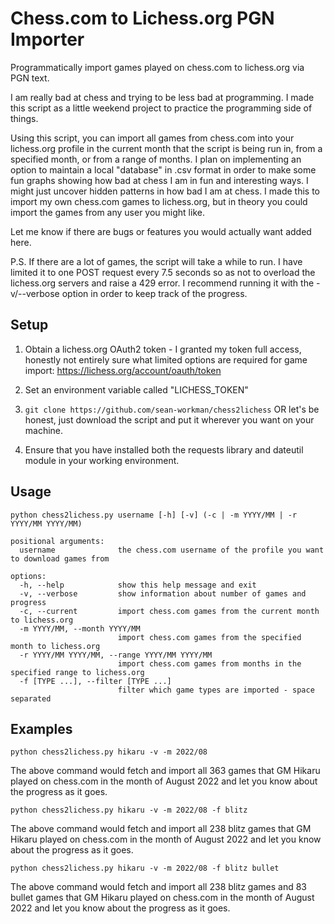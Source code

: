 # Chess.com to Lichess.org PGN Importer

Programmatically import games played on chess.com to lichess.org via PGN text.

I am really bad at chess and trying to be less bad at programming. I made this script as a little weekend project to practice the programming side of things.

Using this script, you can import all games from chess.com into your lichess.org profile in the current month that the script is being run in, from a specified month, or from a range of months. I plan on implementing an option to maintain a local "database" in .csv format in order to make some fun graphs showing how bad at chess I am in fun and interesting ways. I might just uncover hidden patterns in how bad I am at chess. I made this to import my own chess.com games to lichess.org, but in theory you could import the games from any user you might like.

Let me know if there are bugs or features you would actually want added here.

P.S. If there are a lot of games, the script will take a while to run. I have limited it to one POST request every 7.5 seconds so as not to overload the lichess.org servers and raise a 429 error. I recommend running it with the -v/--verbose option in order to keep track of the progress.

## Setup

1. Obtain a lichess.org OAuth2 token - I granted my token full access, honestly not entirely sure what limited options are required for game import: https://lichess.org/account/oauth/token

2. Set an environment variable called "LICHESS_TOKEN"

3. `git clone https://github.com/sean-workman/chess2lichess` OR let's be honest, just download the script and put it wherever you want on your machine.

4. Ensure that you have installed both the requests library and dateutil module in your working environment. 

## Usage

```
python chess2lichess.py username [-h] [-v] (-c | -m YYYY/MM | -r YYYY/MM YYYY/MM)

positional arguments:
  username              the chess.com username of the profile you want to download games from

options:
  -h, --help            show this help message and exit
  -v, --verbose         show information about number of games and progress
  -c, --current         import chess.com games from the current month to lichess.org
  -m YYYY/MM, --month YYYY/MM
                        import chess.com games from the specified month to lichess.org
  -r YYYY/MM YYYY/MM, --range YYYY/MM YYYY/MM
                        import chess.com games from months in the specified range to lichess.org
  -f [TYPE ...], --filter [TYPE ...]
                        filter which game types are imported - space separated
```

## Examples

`python chess2lichess.py hikaru -v -m 2022/08`

The above command would fetch and import all 363 games that GM Hikaru played on chess.com in the month of August 2022 and let you know about the progress as it goes.

`python chess2lichess.py hikaru -v -m 2022/08 -f blitz`

The above command would fetch and import all 238 blitz games that GM Hikaru played on chess.com in the month of August 2022 and let you know about the progress as it goes.

`python chess2lichess.py hikaru -v -m 2022/08 -f blitz bullet`

The above command would fetch and import all 238 blitz games and 83 bullet games that GM Hikaru played on chess.com in the month of August 2022 and let you know about the progress as it goes.
